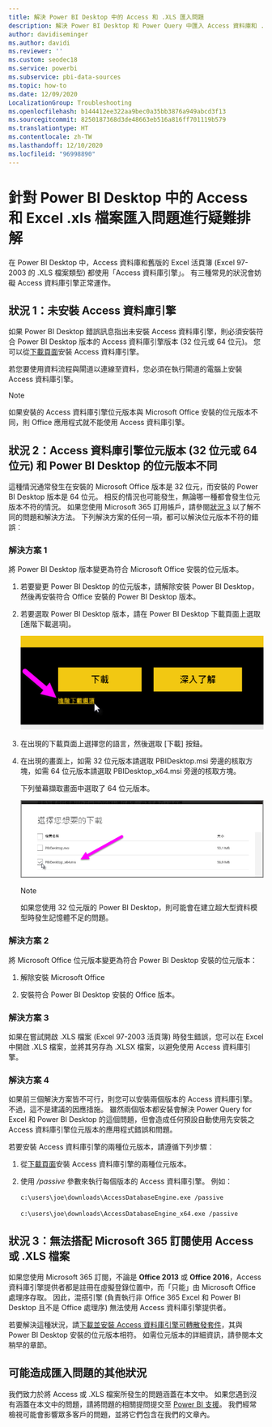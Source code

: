 ```yaml
---
title: 解決 Power BI Desktop 中的 Access 和 .XLS 匯入問題
description: 解決 Power BI Desktop 和 Power Query 中匯入 Access 資料庫和 .XLS 試算表的問題
author: davidiseminger
ms.author: davidi
ms.reviewer: ''
ms.custom: seodec18
ms.service: powerbi
ms.subservice: pbi-data-sources
ms.topic: how-to
ms.date: 12/09/2020
LocalizationGroup: Troubleshooting
ms.openlocfilehash: b144412ee322aa9bec0a35bb3876a949abcd3f13
ms.sourcegitcommit: 8250187368d3de48663eb516a816ff701119b579
ms.translationtype: HT
ms.contentlocale: zh-TW
ms.lasthandoff: 12/10/2020
ms.locfileid: "96998890"
---
```

# <a name="troubleshoot-importing-access-and-excel-xls-files-in-power-bi-desktop"></a>針對 Power BI Desktop 中的 Access 和 Excel .xls 檔案匯入問題進行疑難排解

在 Power BI Desktop 中，Access 資料庫和舊版的 Excel 活頁簿 (Excel 97-2003 的 .XLS 檔案類型) 都使用「Access 資料庫引擎」。 有三種常見的狀況會妨礙 Access 資料庫引擎正常運作。

## <a name="situation-1-no-access-database-engine-is-installed"></a>狀況 1：未安裝 Access 資料庫引擎

如果 Power BI Desktop 錯誤訊息指出未安裝 Access 資料庫引擎，則必須安裝符合 Power BI Desktop 版本的 Access 資料庫引擎版本 (32 位元或 64 位元)。 您可以從[下載頁面](https://www.microsoft.com/download/details.aspx?id=13255)安裝 Access 資料庫引擎。

若您要使用資料流程與閘道以連線至資料，您必須在執行閘道的電腦上安裝 Access 資料庫引擎。 

>[!NOTE]
>如果安裝的 Access 資料庫引擎位元版本與 Microsoft Office 安裝的位元版本不同，則 Office 應用程式就不能使用 Access 資料庫引擎。

## <a name="situation-2-the-access-database-engine-bit-version-32-bit-or-64-bit-is-different-from-your-power-bi-desktop-bit-version"></a>狀況 2：Access 資料庫引擎位元版本 (32 位元或 64 位元) 和 Power BI Desktop 的位元版本不同

這種情況通常發生在安裝的 Microsoft Office 版本是 32 位元，而安裝的 Power BI Desktop 版本是 64 位元。 相反的情況也可能發生，無論哪一種都會發生位元版本不符的情況。 如果您使用 Microsoft 365 訂用帳戶，請參閱[狀況 3](#situation-3-trouble-using-access-or-xls-files-with-a-microsoft-365-subscription) 以了解不同的問題和解決方法。 下列解決方案的任何一項，都可以解決位元版本不符的錯誤︰

### <a name="solution-1"></a>解決方案 1

將 Power BI Desktop 版本變更為符合 Microsoft Office 安裝的位元版本。 

1. 若要變更 Power BI Desktop 的位元版本，請解除安裝 Power BI Desktop，然後再安裝符合 Office 安裝的 Power BI Desktop 版本。 

1. 若要選取 Power BI Desktop 版本，請在 Power BI Desktop 下載頁面上選取 [進階下載選項]。
   
   ![Power BI Desktop 下載頁面上的 [進階下載選項]](media/desktop-access-database-errors/desktop-access-errors-1.png)
   
1. 在出現的下載頁面上選擇您的語言，然後選取 [下載]  按鈕。 
 
1. 在出現的畫面上，如需 32 位元版本請選取 PBIDesktop.msi 旁邊的核取方塊，如需 64 位元版本請選取 PBIDesktop_x64.msi 旁邊的核取方塊。 

   下列螢幕擷取畫面中選取了 64 位元版本。
   
   ![選擇 Power BI Desktop 下載類型](media/desktop-access-database-errors/desktop-access-errors-2.png)
   
   >[!NOTE]
   >如果您使用 32 位元版的 Power BI Desktop，則可能會在建立超大型資料模型時發生記憶體不足的問題。

### <a name="solution-2"></a>解決方案 2

將 Microsoft Office 位元版本變更為符合 Power BI Desktop 安裝的位元版本：

1. 解除安裝 Microsoft Office

2. 安裝符合 Power BI Desktop 安裝的 Office 版本。

### <a name="solution-3"></a>解決方案 3

如果在嘗試開啟 .XLS 檔案 (Excel 97-2003 活頁簿) 時發生錯誤，您可以在 Excel 中開啟 .XLS 檔案，並將其另存為 .XLSX 檔案，以避免使用 Access 資料庫引擎。

### <a name="solution-4"></a>解決方案 4

如果前三個解決方案皆不可行，則您可以安裝兩個版本的 Access 資料庫引擎。 不過，這不是建議的因應措施。 雖然兩個版本都安裝會解決 Power Query for Excel 和 Power BI Desktop 的這個問題，但會造成任何預設自動使用先安裝之 Access 資料庫引擎位元版本的應用程式錯誤和問題。 

若要安裝 Access 資料庫引擎的兩種位元版本，請遵循下列步驟：

1. 從[下載頁面](https://www.microsoft.com/download/details.aspx?id=13255)安裝 Access 資料庫引擎的兩種位元版本。 

1. 使用 */passive* 參數來執行每個版本的 Access 資料庫引擎。 例如：

   ```console
   c:\users\joe\downloads\AccessDatabaseEngine.exe /passive

   c:\users\joe\downloads\AccessDatabaseEngine_x64.exe /passive
   ```

## <a name="situation-3-trouble-using-access-or-xls-files-with-a-microsoft-365-subscription"></a>狀況 3︰無法搭配 Microsoft 365 訂閱使用 Access 或 .XLS 檔案

如果您使用 Microsoft 365 訂閱，不論是 **Office 2013** 或 **Office 2016**，Access 資料庫引擎提供者都是註冊在虛擬登錄位置中，而「只能」由 Microsoft Office 處理序存取。 因此，混搭引擎 (負責執行非 Office 365 Excel 和 Power BI Desktop 且不是 Office 處理序) 無法使用 Access 資料庫引擎提供者。

若要解決這種狀況，請[下載並安裝 Access 資料庫引擎可轉散發套件](https://www.microsoft.com/download/details.aspx?id=13255)，其與 Power BI Desktop 安裝的位元版本相符。 如需位元版本的詳細資訊，請參閱本文稍早的章節。

## <a name="other-situations-that-can-cause-import-issues"></a>可能造成匯入問題的其他狀況

我們致力於將 Access 或 .XLS 檔案所發生的問題涵蓋在本文中。 如果您遇到沒有涵蓋在本文中的問題，請將問題的相關提問提交至 [Power BI 支援](https://powerbi.microsoft.com/support/)。 我們經常檢視可能會影響眾多客戶的問題，並將它們包含在我們的文章內。

